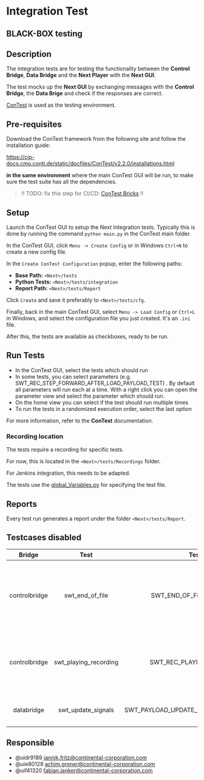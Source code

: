 # Integration Test

## BLACK-BOX testing

## Description

The integration tests are for testing the functionality between the **Control Bridge**, **Data Bridge** and the **Next Player** with the **Next GUI**.

The test mocks up the **Next GUI** by exchanging messages with the **Control Bridge**, the **Data Brige** and check if the responses are correct.

[ConTest](https://cip-docs.cmo.conti.de/static/docfiles/ConTest/v2.2.0/index.html) is used as the testing environment.


## Pre-requisites

Download the ConTest framework from the following site and follow the installation guide:

<https://cip-docs.cmo.conti.de/static/docfiles/ConTest/v2.2.0/installations.html>


**in the same environment** where the main ConTest GUI will be run, to make sure the test suite has all the dependencies.

> !! TODO: fix this step for CI/CD: [ConTest Bricks](https://cip-docs.cmo.conti.de/static/docfiles/ConTest/v2.2.0/ci_integration/bricks.html) !!

## Setup

Launch the ConTest GUI to setup the Next Integration tests. Typically this is done by running the command `python main.py` in the ConTest main folder.

In the ConTest GUI, click `Menu -> Create Config` or in Windows `Ctrl+N` to create a new config file.

In the `Create ConTest Configuration` popup, enter the following paths:

* **Base Path:** `<Next>/tests`
* **Python Tests:** `<Next>/tests/integration`
* **Report Path:** `<Next>/tests/Report`

Click `Create` and save it preferably to `<Next>/tests/cfg`.

Finally, back in the main ConTest GUI, select `Menu -> Load Config` or `Ctrl+L` in Windows, and select the configuration file you just created. It's an `.ini` file.

After this, the tests are available as checkboxes, ready to be run.


## Run Tests

* In the ConTest GUI, select the tests which should run
* In some tests, you can select parameters (e.g. SWT_REC_STEP_FORWARD_AFTER_LOAD_PAYLOAD_TEST) .
  By default all parameters will run each at a time.
  With a right click you can open the parameter view and select the parameter which should run.
* On the home view you can select if the test should run multiple times
* To run the tests in a randomized execution order, select the last option

For more information, refer to the **ConTest** documentation.

### Recording location

The tests require a recording for specific tests.

For now, this is located in the `<Next>/tests/Recordings` folder.

For Jenkins integration, this needs to be adapted.

The tests use the [global_Variables.py](integration/helper_files/global_Variables.py#16) for specifying the test file.


## Reports

Every test run generates a report under the folder `<Next>/tests/Report`.


## Testcases disabled
|     Bridge    |      Test             |                   Testcase               |          OS         |                                                    reason disabled                                                    |
|:-------------:|:---------------------:|:----------------------------------------:|:-------------------:|:---------------------------------------------------------------------------------------------------------------------:|
| controlbridge | swt_end_of_file       | SWT_END_OF_FILE_PAYLOAD_TEST             | [x] WS<br>[x] Linux | the endTimeStamp is not equal to the currentTimeStamp from the<br>PlaybackIsPaused message after reaching end of file |
| controlbridge | swt_playing_recording | SWT_REC_PLAYING_PAYLOAD_TEST             | [x] WS<br>[x] Linux | The currentTimeStamp is not between startTimeStamp and <br>endTimeStamp of the event PlaybackIsPlaying                |
| databridge    | swt_update_signals    | SWT_PAYLOAD_UPDATE_BUTTON_WITH_RECORDING | [] WS<br>[x] Linux  | the CAN date is missing --> error in mts_core_lib                                                                     |

## Responsible
* @uidr9189 <jannik.fritz@continental-corporation.com>
* @uie80129 <achim.groner@continental-corporation.com>
* @uif41320 <fabian.janker@continental-corporation.com>

